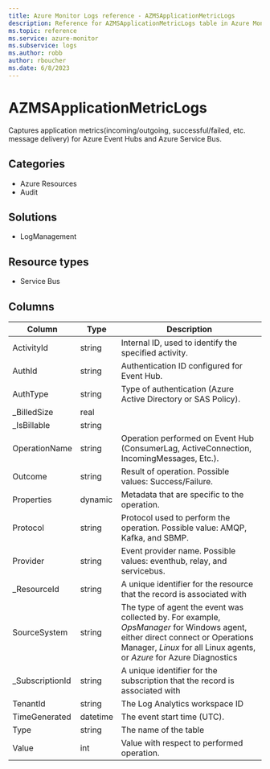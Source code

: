 ```yaml
---
title: Azure Monitor Logs reference - AZMSApplicationMetricLogs
description: Reference for AZMSApplicationMetricLogs table in Azure Monitor Logs.
ms.topic: reference
ms.service: azure-monitor
ms.subservice: logs
ms.author: robb
author: rboucher
ms.date: 6/8/2023
---
```


# AZMSApplicationMetricLogs

 Captures application metrics(incoming/outgoing, successful/failed, etc. message delivery) for Azure Event Hubs and Azure Service Bus.

## Categories

- Azure Resources
- Audit
## Solutions

- LogManagement
## Resource types

- Service Bus




## Columns

| Column | Type | Description |
| --- | --- | --- |
| ActivityId | string | Internal ID, used to identify the specified activity. |
| AuthId | string | Authentication ID configured for Event Hub. |
| AuthType | string | Type of authentication (Azure Active Directory or SAS Policy). |
| _BilledSize | real |  |
| _IsBillable | string |  |
| OperationName | string | Operation performed on Event Hub (ConsumerLag, ActiveConnection, IncomingMessages, Etc.). |
| Outcome | string | Result of operation. Possible values: Success/Failure. |
| Properties | dynamic | Metadata that are specific to the operation. |
| Protocol | string | Protocol used to perform the operation. Possible value: AMQP, Kafka, and SBMP. |
| Provider | string | Event provider name. Possible values: eventhub, relay, and servicebus. |
| _ResourceId | string | A unique identifier for the resource that the record is associated with |
| SourceSystem | string | The type of agent the event was collected by. For example, *OpsManager* for Windows agent, either direct connect or Operations Manager, *Linux* for all Linux agents, or *Azure* for Azure Diagnostics |
| _SubscriptionId | string | A unique identifier for the subscription that the record is associated with |
| TenantId | string | The Log Analytics workspace ID |
| TimeGenerated | datetime | The event start time (UTC). |
| Type | string | The name of the table |
| Value | int | Value with respect to performed operation. |
